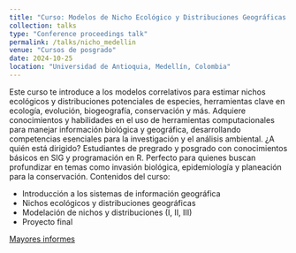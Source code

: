 ```yaml
---
title: "Curso: Modelos de Nicho Ecológico y Distribuciones Geográficas de Especies"
collection: talks
type: "Conference proceedings talk"
permalink: /talks/nicho_medellin
venue: "Cursos de posgrado"
date: 2024-10-25
location: "Universidad de Antioquia, Medellín, Colombia"
---
```


Este curso te introduce a los modelos correlativos para estimar nichos ecológicos y distribuciones potenciales de especies, herramientas clave en ecología, evolución, biogeografía, conservación y más. Adquiere conocimientos y habilidades en el uso de herramientas computacionales para manejar información biológica y geográfica, desarrollando competencias esenciales para la investigación y el análisis ambiental.
¿A quién está dirigido?
Estudiantes de pregrado y posgrado con conocimientos básicos en SIG y programación en R. Perfecto para quienes buscan profundizar en temas como invasión biológica, epidemiología y planeación para la conservación.
Contenidos del curso:
- Introducción a los sistemas de información geográfica
- Nichos ecológicos y distribuciones geográficas
- Modelación de nichos y distribuciones (I, II, III)
- Proyecto final

[Mayores informes](https://share.udea.edu.co/?q=po:o5323)
